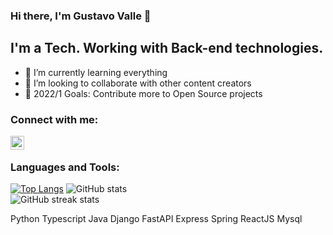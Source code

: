 ### Hi there, I'm Gustavo Valle 👋

## I'm a Tech. Working with Back-end technologies.

- 🌱 I’m currently learning everything
- 👯 I’m looking to collaborate with other content creators
- 🥅 2022/1 Goals: Contribute more to Open Source projects
### Connect with me:

[<img align="left" alt="codeSTACKr | LinkedIn" width="22px" src="https://cdn.jsdelivr.net/npm/simple-icons@v3/icons/linkedin.svg" />][linkedin]

<br />

### Languages and Tools:
[![Top Langs](https://github-readme-stats.vercel.app/api/top-langs/?username=gustavovalle23)](https://github.com/anuraghazra/github-readme-stats)
![GitHub stats](https://github-readme-stats.vercel.app/api?username=mylenamunhoz&show_icons=true)  
![GitHub streak stats](https://github-readme-streak-stats.herokuapp.com/?user=mylenamunhoz)  



Python
Typescript
Java
Django
FastAPI
Express
Spring
ReactJS
Mysql

[linkedin]: https://www.linkedin.com/in/gustavovalle-tech/
